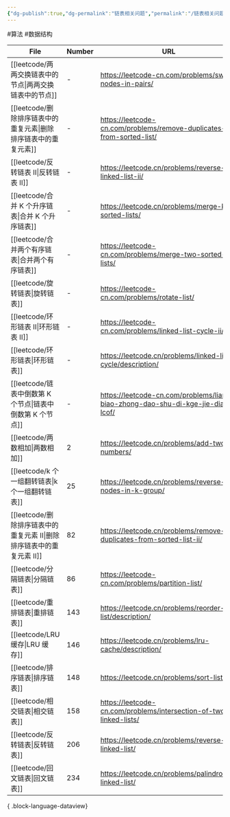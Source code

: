```yaml
---
{"dg-publish":true,"dg-permalink":"链表相关问题","permalink":"/链表相关问题/"}
---
```



#算法 #数据结构 

| File                                             | Number | URL                                                                            |
| ------------------------------------------------ | ------ | ------------------------------------------------------------------------------ |
| [[leetcode/两两交换链表中的节点\|两两交换链表中的节点]]           | \-     | https://leetcode-cn.com/problems/swap-nodes-in-pairs/                          |
| [[leetcode/删除排序链表中的重复元素\|删除排序链表中的重复元素]]       | \-     | https://leetcode-cn.com/problems/remove-duplicates-from-sorted-list/           |
| [[leetcode/反转链表 II\|反转链表 II]]                 | \-     | https://leetcode.cn/problems/reverse-linked-list-ii/                           |
| [[leetcode/合并 K 个升序链表\|合并 K 个升序链表]]           | \-     | https://leetcode.cn/problems/merge-k-sorted-lists/                             |
| [[leetcode/合并两个有序链表\|合并两个有序链表]]               | \-     | https://leetcode-cn.com/problems/merge-two-sorted-lists/                       |
| [[leetcode/旋转链表\|旋转链表]]                       | \-     | https://leetcode-cn.com/problems/rotate-list/                                  |
| [[leetcode/环形链表 II\|环形链表 II]]                 | \-     | https://leetcode-cn.com/problems/linked-list-cycle-ii/                         |
| [[leetcode/环形链表\|环形链表]]                       | \-     | https://leetcode.cn/problems/linked-list-cycle/description/                    |
| [[leetcode/链表中倒数第 K 个节点\|链表中倒数第 K 个节点]]       | \-     | https://leetcode-cn.com/problems/lian-biao-zhong-dao-shu-di-kge-jie-dian-lcof/ |
| [[leetcode/两数相加\|两数相加]]                       | 2      | https://leetcode.cn/problems/add-two-numbers/                                  |
| [[leetcode/k 个一组翻转链表\|k 个一组翻转链表]]             | 25     | https://leetcode.cn/problems/reverse-nodes-in-k-group/                         |
| [[leetcode/删除排序链表中的重复元素 II\|删除排序链表中的重复元素 II]] | 82     | https://leetcode.cn/problems/remove-duplicates-from-sorted-list-ii/            |
| [[leetcode/分隔链表\|分隔链表]]                       | 86     | https://leetcode-cn.com/problems/partition-list/                               |
| [[leetcode/重排链表\|重排链表]]                       | 143    | https://leetcode.cn/problems/reorder-list/description/                         |
| [[leetcode/LRU 缓存\|LRU 缓存]]                   | 146    | https://leetcode.cn/problems/lru-cache/description/                            |
| [[leetcode/排序链表\|排序链表]]                       | 148    | https://leetcode.cn/problems/sort-list/                                        |
| [[leetcode/相交链表\|相交链表]]                       | 158    | https://leetcode-cn.com/problems/intersection-of-two-linked-lists/             |
| [[leetcode/反转链表\|反转链表]]                       | 206    | https://leetcode.cn/problems/reverse-linked-list/                              |
| [[leetcode/回文链表\|回文链表]]                       | 234    | https://leetcode.cn/problems/palindrome-linked-list/                           |

{ .block-language-dataview}
